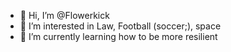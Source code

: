 - 👋 Hi, I’m @Flowerkick
- 👀 I’m interested in Law, Football (soccer;), space
- 🌱 I’m currently learning how to be more resilient


<!---
Flowerkick/Flowerkick is a ✨ special ✨ repository because its `README.md` (this file) appears on your GitHub profile.
You can click the Preview link to take a look at your changes.
--->
